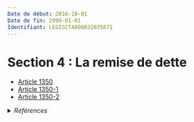 ```yaml
---
Date de début: 2016-10-01
Date de fin: 2999-01-01
Identifiant: LEGISCTA000032035671
---
```


<h1>Section 4 : La remise de dette</h1>

- [Article 1350](article_1350.md)
- [Article 1350-1](article_1350-1.md)
- [Article 1350-2](article_1350-2.md)

<details>
  <summary><em>Références</em></summary>

  <h2>Articles faisant référence à la section</h2>
  
  <ul>
    <li>
      <a href="https://legal.tricoteuses.fr//redirection/LEGIARTI000032006593?vers=git&vers=legifrance">Ordonnance n° 2016-131 du 10 février 2016 portant réforme du droit des contrats, du régime général et de la preuve des obligations - article 3 ENTIEREMENT_MODIF</a> CREE source
    </li>
  </ul>
</details>
